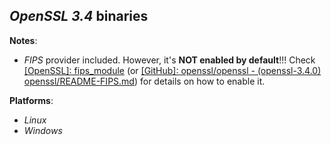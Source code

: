 *OpenSSL 3.4* binaries
----------------------

**Notes**:
- *FIPS* provider included. However, it's **NOT enabled by default**!!! Check [[OpenSSL]: fips\_module](https://www.openssl.org/docs/manmaster/man7/fips_module.html) (or [[GitHub]: openssl/openssl - (openssl-3.4.0) openssl/README-FIPS.md](https://github.com/openssl/openssl/blob/openssl-3.4.0/README-FIPS.md)) for details on how to enable it.

**Platforms**:
- *Linux*
- *Windows*

